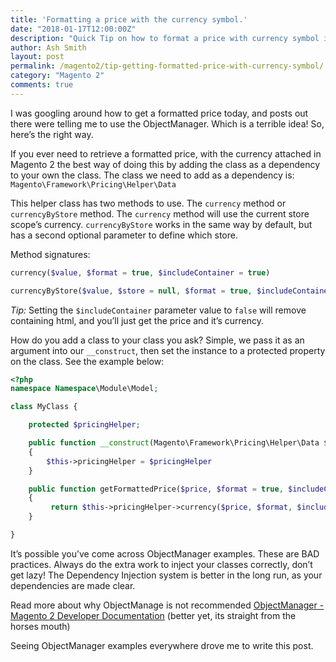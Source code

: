 ```yaml
---
title: 'Formatting a price with the currency symbol.'
date: "2018-01-17T12:00:00Z"
description: "Quick Tip on how to format a price with currency symbol in Magento 2, the right way."
author: Ash Smith
layout: post
permalink: /magento2/tip-getting-formatted-price-with-currency-symbol/
category: "Magento 2"
comments: true
---
```


I was googling around how to get a formatted price today, and posts out there were telling me to use the ObjectManager. Which is a terrible idea! So, here’s the right way.

If you ever need to retrieve a formatted price, with the currency attached in Magento 2 the best way of doing this by adding the class as a dependency to your own the class. The class we need to add as a dependency is: `Magento\Framework\Pricing\Helper\Data` 

This helper class has two methods to use. The `currency` method or `currencyByStore` method. The `currency` method will use the current store scope’s currency. `currencyByStore` works in the same way by default, but has a second optional parameter to define which store.

Method signatures:

```php
currency($value, $format = true, $includeContainer = true)

currencyByStore($value, $store = null, $format = true, $includeContainer = true)
```

*Tip:* Setting the  `$includeContainer` parameter value to `false` will remove containing html, and you’ll just get the price and it’s currency.

How do you add a class to your class you ask? Simple, we pass it as an argument into our `__construct`, then set the instance to a protected property on the class. See the example below:

```php
<?php
namespace Namespace\Module\Model;

class MyClass {

    protected $pricingHelper;

    public function __construct(Magento\Framework\Pricing\Helper\Data $pricingHelper) 
    {
        $this->pricingHelper = $pricingHelper
    }

    public function getFormattedPrice($price, $format = true, $includeContainer = true)
    {
         return $this->pricingHelper->currency($price, $format, $includeContainer);
    }

}
```

It’s possible you’ve come across ObjectManager examples. These are BAD practices. Always do the extra work to inject your classes correctly, don’t get lazy! The Dependency Injection system is better in the long run, as your dependencies are made clear. 

Read more about why ObjectManage is not recommended [ObjectManager - Magento 2 Developer Documentation](http://devdocs.magento.com/guides/v2.0/extension-dev-guide/object-manager.html) (better yet, its straight from the horses mouth)

Seeing ObjectManager examples everywhere drove me to write this post.